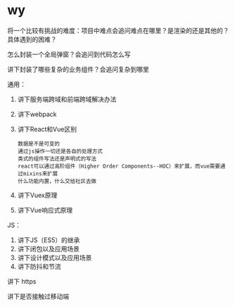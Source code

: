 # wy

将一个比较有挑战的难度：项目中难点会追问难点在哪里？是渲染的还是其他的？具体遇到的困难？

怎么封装一个全局弹窗？会追问到代码怎么写

讲下封装了哪些复杂的业务组件？会追问复杂到哪里

通用：

1. 讲下服务端跨域和前端跨域解决办法
2. 讲下webpack

3. 讲下React和Vue区别

   ```
   数据是不是可变的
   通过js操作一切还是各自的处理方式
   类式的组件写法还是声明式的写法
   react可以通过高阶组件（Higher Order Components--HOC）来扩展，而vue需要通过mixins来扩展
   什么功能内置，什么交给社区去做
   ```

   

4. 讲下Vuex原理
5. 讲下Vue响应式原理

JS：

1. 讲下JS（ES5）的继承
2. 讲下闭包以及应用场景
3. 讲下设计模式以及应用场景
4. 讲下防抖和节流

讲下 https

讲下是否接触过移动端